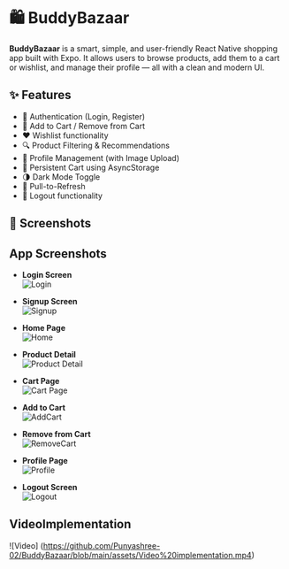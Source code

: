 # 🛍️ BuddyBazaar

**BuddyBazaar** is a smart, simple, and user-friendly React Native shopping app built with Expo. It allows users to browse products, add them to a cart or wishlist, and manage their profile — all with a clean and modern UI.

## ✨ Features
- 🔐 Authentication (Login, Register)
- 🛒 Add to Cart / Remove from Cart
- ❤️ Wishlist functionality
- 🔍 Product Filtering & Recommendations
- 👤 Profile Management (with Image Upload)
- 💾 Persistent Cart using AsyncStorage
- 🌗 Dark Mode Toggle
- 🔄 Pull-to-Refresh
- 🚪 Logout functionality

## 📱 Screenshots
## App Screenshots

- **Login Screen**  
  ![Login](https://raw.githubusercontent.com/Punyashree-02/BuddyBazaar/refs/heads/main/assets/LOGINPAGE.jpg)

- **Signup Screen**  
  ![Signup](https://github.com/Punyashree-02/BuddyBazaar/blob/main/assets/SIGNUPPAGE.jpg)

- **Home Page**  
  ![Home](https://github.com/Punyashree-02/BuddyBazaar/blob/main/assets/HOMEPAGE.jpg)

- **Product Detail**  
  ![Product Detail](https://github.com/Punyashree-02/BuddyBazaar/blob/main/assets/PRODUCTDETAIL.jpg)

- **Cart Page**  
  ![Cart Page](https://github.com/Punyashree-02/BuddyBazaar/blob/main/assets/CARTPAGE.jpg)

- **Add to Cart**  
  ![AddCart](https://github.com/Punyashree-02/BuddyBazaar/blob/main/assets/ADDTOCART.jpg)

- **Remove from Cart**  
  ![RemoveCart](https://github.com/Punyashree-02/BuddyBazaar/blob/main/assets/REMOVECART.jpg)

- **Profile Page**  
  ![Profile](https://github.com/Punyashree-02/BuddyBazaar/blob/main/assets/PROFILEWHITE.jpg)

- **Logout Screen**  
  ![Logout](https://github.com/Punyashree-02/BuddyBazaar/blob/main/assets/LOGOUT.jpg)


## VideoImplementation
![Video] (https://github.com/Punyashree-02/BuddyBazaar/blob/main/assets/Video%20implementation.mp4)

